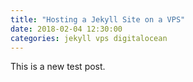 ```yaml
---
title: "Hosting a Jekyll Site on a VPS"
date: 2018-02-04 12:30:00
categories: jekyll vps digitalocean
---
```


This is a new test post.
